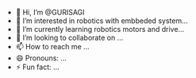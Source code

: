 - 👋 Hi, I’m @GURISAGI
- 👀 I’m interested in robotics with embbeded system...
- 🌱 I’m currently learning robotics motors and drive...
- 💞️ I’m looking to collaborate on ...
- 📫 How to reach me ...
- 😄 Pronouns: ...
- ⚡ Fun fact: ...

<!---
GURISAGI/GURISAGI is a ✨ special ✨ repository because its `README.md` (this file) appears on your GitHub profile.
You can click the Preview link to take a look at your changes.
--->
